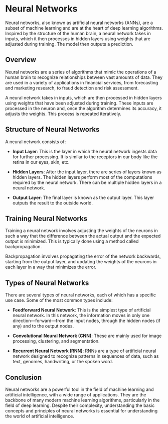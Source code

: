 # Neural Networks

Neural networks, also known as artificial neural networks (ANNs), are a subset of machine learning and are at the heart of deep learning algorithms. Inspired by the structure of the human brain, a neural network takes in inputs, which it then processes in hidden layers using weights that are adjusted during training. The model then outputs a prediction. 

## Overview

Neural networks are a series of algorithms that mimic the operations of a human brain to recognize relationships between vast amounts of data. They are used in a variety of applications in financial services, from forecasting and marketing research, to fraud detection and risk assessment.

A neural network takes in inputs, which are then processed in hidden layers using weights that have been adjusted during training. These inputs are processed in the neuron and, once the algorithm determines its accuracy, it adjusts the weights. This process is repeated iteratively.

## Structure of Neural Networks

A neural network consists of:

- **Input Layer**: This is the layer in which the neural network ingests data for further processing. It is similar to the receptors in our body like the retina in our eyes, skin, etc.

- **Hidden Layers**: After the input layer, there are series of layers known as hidden layers. The hidden layers perform most of the computations required by the neural network. There can be multiple hidden layers in a neural network.

- **Output Layer**: The final layer is known as the output layer. This layer outputs the result to the outside world.

## Training Neural Networks

Training a neural network involves adjusting the weights of the neurons in such a way that the difference between the actual output and the expected output is minimized. This is typically done using a method called backpropagation.

Backpropagation involves propagating the error of the network backwards, starting from the output layer, and updating the weights of the neurons in each layer in a way that minimizes the error.

## Types of Neural Networks

There are several types of neural networks, each of which has a specific use case. Some of the most common types include:

- **Feedforward Neural Network**: This is the simplest type of artificial neural network. In this network, the information moves in only one direction—forward—from the input nodes, through the hidden nodes (if any) and to the output nodes.

- **Convolutional Neural Network (CNN)**: These are mainly used for image processing, clustering, and segmentation.

- **Recurrent Neural Network (RNN)**: RNNs are a type of artificial neural network designed to recognize patterns in sequences of data, such as text, genomes, handwriting, or the spoken word.

## Conclusion

Neural networks are a powerful tool in the field of machine learning and artificial intelligence, with a wide range of applications. They are the backbone of many modern machine learning algorithms, particularly in the field of deep learning. Despite their complexity, understanding the basic concepts and principles of neural networks is essential for understanding the world of artificial intelligence.

